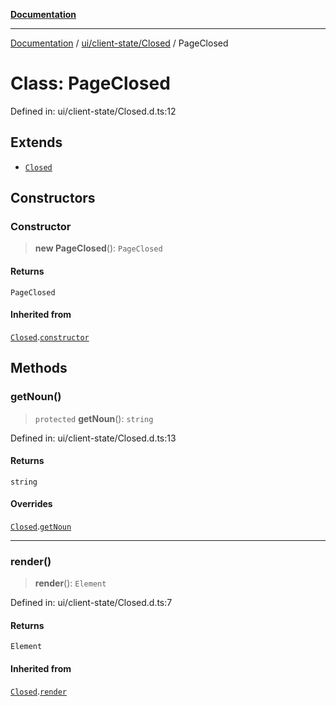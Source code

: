 [**Documentation**](../../../../index.md)

***

[Documentation](../../../../index.md) / [ui/client-state/Closed](../index.md) / PageClosed

# Class: PageClosed

Defined in: ui/client-state/Closed.d.ts:12

## Extends

- [`Closed`](Closed.md)

## Constructors

### Constructor

> **new PageClosed**(): `PageClosed`

#### Returns

`PageClosed`

#### Inherited from

[`Closed`](Closed.md).[`constructor`](Closed.md#constructor)

## Methods

### getNoun()

> `protected` **getNoun**(): `string`

Defined in: ui/client-state/Closed.d.ts:13

#### Returns

`string`

#### Overrides

[`Closed`](Closed.md).[`getNoun`](Closed.md#getnoun)

***

### render()

> **render**(): `Element`

Defined in: ui/client-state/Closed.d.ts:7

#### Returns

`Element`

#### Inherited from

[`Closed`](Closed.md).[`render`](Closed.md#render)
